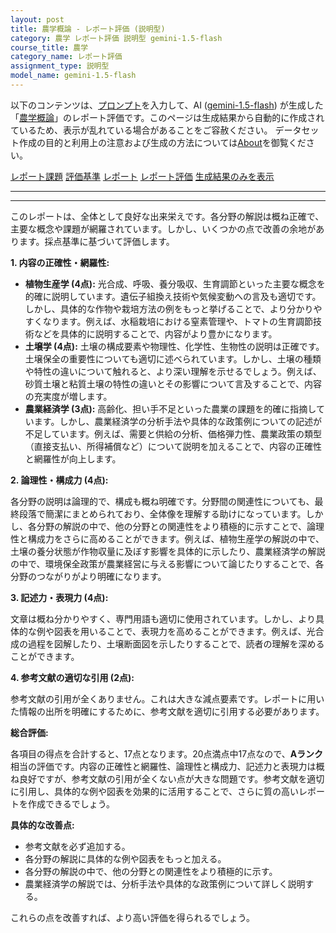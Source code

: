 ```yaml
---
layout: post
title: 農学概論 - レポート評価 (説明型)
category: 農学 レポート評価 説明型 gemini-1.5-flash
course_title: 農学
category_name: レポート評価
assignment_type: 説明型
model_name: gemini-1.5-flash
---
```


以下のコンテンツは、[プロンプト](http://127.0.0.1:8000/generated/農学/gemini-1.5-flash/prompt_レポート評価-説明型.md)を入力して、AI ([gemini-1.5-flash](contents/gemini-1.5-flash)) が生成した「[農学概論](/contents/農学/)」のレポート評価です。このページは生成結果から自動的に作成されているため、表示が乱れている場合があることをご容赦ください。
データセット作成の目的と利用上の注意および生成の方法については[About](/About)を御覧ください。

[レポート課題](../レポート課題-説明型)
[評価基準](../評価基準-説明型)
[レポート](../レポート-説明型)
[レポート評価](../レポート評価-説明型)
[生成結果のみを表示](http://127.0.0.1:8000/generated/農学/gemini-1.5-flash/レポート評価-説明型.md)
  

***
***
  
このレポートは、全体として良好な出来栄えです。各分野の解説は概ね正確で、主要な概念や課題が網羅されています。しかし、いくつかの点で改善の余地があります。採点基準に基づいて評価します。

**1. 内容の正確性・網羅性:**

* **植物生産学 (4点):** 光合成、呼吸、養分吸収、生育調節といった主要な概念を的確に説明しています。遺伝子組換え技術や気候変動への言及も適切です。しかし、具体的な作物や栽培方法の例をもっと挙げることで、より分かりやすくなります。例えば、水稲栽培における窒素管理や、トマトの生育調節技術などを具体的に説明することで、内容がより豊かになります。
* **土壌学 (4点):** 土壌の構成要素や物理性、化学性、生物性の説明は正確です。土壌保全の重要性についても適切に述べられています。しかし、土壌の種類や特性の違いについて触れると、より深い理解を示せるでしょう。例えば、砂質土壌と粘質土壌の特性の違いとその影響について言及することで、内容の充実度が増します。
* **農業経済学 (3点):** 高齢化、担い手不足といった農業の課題を的確に指摘しています。しかし、農業経済学の分析手法や具体的な政策例についての記述が不足しています。例えば、需要と供給の分析、価格弾力性、農業政策の類型（直接支払い、所得補償など）について説明を加えることで、内容の正確性と網羅性が向上します。


**2. 論理性・構成力 (4点):**

各分野の説明は論理的で、構成も概ね明確です。分野間の関連性についても、最終段落で簡潔にまとめられており、全体像を理解する助けになっています。しかし、各分野の解説の中で、他の分野との関連性をより積極的に示すことで、論理性と構成力をさらに高めることができます。例えば、植物生産学の解説の中で、土壌の養分状態が作物収量に及ぼす影響を具体的に示したり、農業経済学の解説の中で、環境保全政策が農業経営に与える影響について論じたりすることで、各分野のつながりがより明確になります。


**3. 記述力・表現力 (4点):**

文章は概ね分かりやすく、専門用語も適切に使用されています。しかし、より具体的な例や図表を用いることで、表現力を高めることができます。例えば、光合成の過程を図解したり、土壌断面図を示したりすることで、読者の理解を深めることができます。


**4. 参考文献の適切な引用 (2点):**

参考文献の引用が全くありません。これは大きな減点要素です。レポートに用いた情報の出所を明確にするために、参考文献を適切に引用する必要があります。


**総合評価:**

各項目の得点を合計すると、17点となります。20点満点中17点なので、**Aランク**相当の評価です。内容の正確性と網羅性、論理性と構成力、記述力と表現力は概ね良好ですが、参考文献の引用が全くない点が大きな問題です。参考文献を適切に引用し、具体的な例や図表を効果的に活用することで、さらに質の高いレポートを作成できるでしょう。


**具体的な改善点:**

* 参考文献を必ず追加する。
* 各分野の解説に具体的な例や図表をもっと加える。
* 各分野の解説の中で、他の分野との関連性をより積極的に示す。
* 農業経済学の解説では、分析手法や具体的な政策例について詳しく説明する。


これらの点を改善すれば、より高い評価を得られるでしょう。
